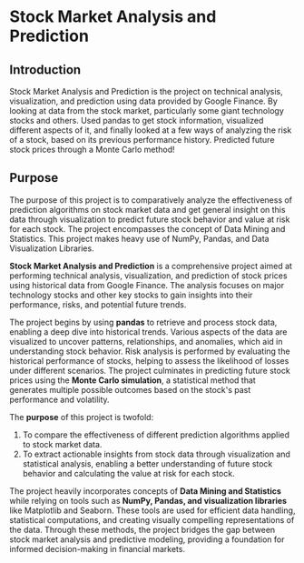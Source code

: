 # Stock Market Analysis and Prediction

## Introduction
Stock Market Analysis and Prediction is the project on technical analysis, visualization, and prediction using data provided by Google Finance. By looking at data from the stock market, particularly some giant technology stocks and others. Used pandas to get stock information, visualized different aspects of it, and finally looked at a few ways of analyzing the risk of a stock, based on its previous performance history. Predicted future stock prices through a Monte Carlo method!

## Purpose
The purpose of this project is to comparatively analyze the effectiveness of prediction algorithms on stock market data and get general insight on this data through visualization to predict future stock behavior and value at risk for each stock. The project encompasses the concept of Data Mining and Statistics. This project makes heavy use of NumPy, Pandas, and Data Visualization Libraries.

**Stock Market Analysis and Prediction** is a comprehensive project aimed at performing technical analysis, visualization, and prediction of stock prices using historical data from Google Finance. The analysis focuses on major technology stocks and other key stocks to gain insights into their performance, risks, and potential future trends.  

The project begins by using **pandas** to retrieve and process stock data, enabling a deep dive into historical trends. Various aspects of the data are visualized to uncover patterns, relationships, and anomalies, which aid in understanding stock behavior. Risk analysis is performed by evaluating the historical performance of stocks, helping to assess the likelihood of losses under different scenarios. The project culminates in predicting future stock prices using the **Monte Carlo simulation**, a statistical method that generates multiple possible outcomes based on the stock's past performance and volatility.  

The **purpose** of this project is twofold:  
1. To compare the effectiveness of different prediction algorithms applied to stock market data.  
2. To extract actionable insights from stock data through visualization and statistical analysis, enabling a better understanding of future stock behavior and calculating the value at risk for each stock.  

The project heavily incorporates concepts of **Data Mining and Statistics** while relying on tools such as **NumPy, Pandas, and visualization libraries** like Matplotlib and Seaborn. These tools are used for efficient data handling, statistical computations, and creating visually compelling representations of the data. Through these methods, the project bridges the gap between stock market analysis and predictive modeling, providing a foundation for informed decision-making in financial markets.  

